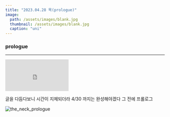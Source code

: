 ```yaml
---
title: "2023.04.28 목(prologue)"
image: 
  path: /assets/images/blank.jpg
  thumbnail: /assets/images/blank.jpg
  caption: "uni"
---
```



### prologue
----


<iframe width="200" height="100" src="https://www.youtube.com/embed/qBoQzo98EpQ" title="YouTube video player" frameborder="0" allow="accelerometer; autoplay; clipboard-write; encrypted-media; gyroscope; picture-in-picture; web-share" allowfullscreen></iframe>

글을 다듬다보니 시간이 지체되더라 4/30 까지는 완성해야겠다 그 전에 프롤로그

![the_neck_prologue](https://jylab.github.io/assets/images/the_neck_prologue.jpg)